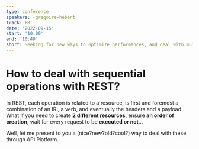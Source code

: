 ```yaml
---
type: conference
speakers: -gregoire-hebert
track: FR
date: '2022-09-15'
start: '10:00'
end: '10:40'
short: Seeking for new ways to optimize performances, and deal with multiple (sometimes sequentials) actions? Let's discover how past and present can combine in a REST API.
---
```


# How to deal with sequential operations with REST?

In REST, each operation is related to a resource, is first and foremost a combination of an IRI, a verb, and eventually the headers and a payload. What if you need to create **2 different resources**, ensure **an order of creation**, wait for every request to be **executed or not**...

Well, let me present to you a (nice?new?old?cool?) way to deal with these through API Platform.





